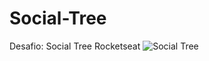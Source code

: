 # Social-Tree
Desafio: Social Tree Rocketseat
![Social Tree](https://user-images.githubusercontent.com/49321593/193353261-3be55b59-f325-4659-b0e6-8e03b943afcb.png)
